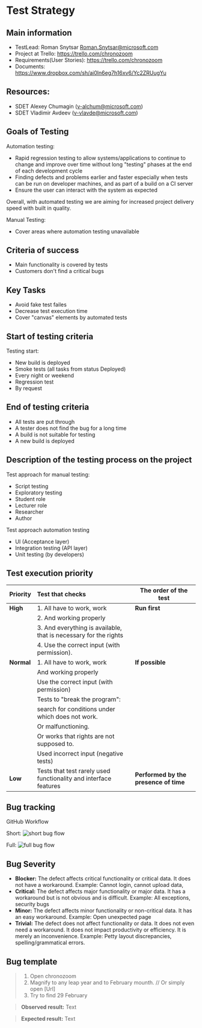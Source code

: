 # Test Strategy #

## Main information ##
 
- TestLead: Roman Snytsar <Roman.Snytsar@microsoft.com>
- Project at Trello: https://trello.com/chronozoom
- Requirements(User Stories): https://trello.com/chronozoom
- Documents: https://www.dropbox.com/sh/ai0ln6eg7h16xv6/Yc2ZRUugYu
 
## Resources: ##
 
- SDET Alexey Chumagin (v-alchum@microsoft.com) 
- SDET Vladimir Avdeev (v-vlavde@microsoft.com)


## Goals of Testing	##
 
Automation testing:
-	Rapid regression testing to allow systems/applications to continue to change and improve over time without long "testing" phases at the end of each development cycle
-	Finding defects and problems earlier and faster especially when tests can be run on developer machines, and as part of a build on a CI server
-	Ensure the user can interact with the system as expected
 
Overall, with automated testing we are aiming for increased project delivery speed with built in quality.
 
Manual Testing:
-	Cover areas where automation testing unavailable
 
## Criteria of success ##
-	Main functionality is covered by tests
-	Customers don't find a critical bugs
 
## Key Tasks ##
-	Avoid fake test failes
-	Decrease test execution time
-	Cover "canvas" elements by automated tests
 
 
## Start of testing criteria	##
Testing start:
- New build is deployed
 -	Smoke tests (all tasks from status Deployed)
-	Every night or weekend
 -	Regression test
-	By request
 

## End of testing criteria	##
 
-	All tests are put through
-	A tester does not find the bug for a long time
-	A build is not suitable for testing
-	A new build is deployed
 
## Description of the testing process on the project	##
 
Test approach for manual testing:
-	Script testing
-	Exploratory testing
 -	Student role
 - Lecturer role
 - Researcher
 - Author
 
 
Test approach automation testing  
-	UI (Acceptance layer)
-	Integration testing (API layer)
-	Unit testing (by developers)

## Test execution priority ##
 
|Priority|Test that checks|The order of the test|
|:---|:-----------|----|
|**High**|1. All have to work, work | **Run first**|
||2. And working properly||
||3. And everything is available, that is necessary for the rights||
||4. Use the correct input (with permission).||
|**Normal**|1. All have to work, work | **If possible**|
||And working properly||
||Use the correct input (with permission)||
||Tests to "break the program":||
||search for conditions under which does not work.||
||Or malfunctioning.||
||Or works that rights are not supposed to.||
||Used incorrect input (negative tests)||
**Low**|Tests that test rarely used functionality and interface features|**Performed by the presence of time**

 
## Bug tracking ##
 
GitHub
Workflow 


Short:
![short bug flow](https://github.com/a-chumagin/ChronoZoom/blob/master/Doc/testing/doc_images/bug_flow_short.png?raw=true)

Full:
![full bug flow](https://github.com/a-chumagin/ChronoZoom/blob/master/Doc/testing/doc_images/bug_flow_full.png?raw=true)
 
## Bug Severity ##
-	**Blocker:** The defect affects critical functionality or critical data. It does not have a workaround.
Example: Cannot login, cannot upload data, 
-	**Critical:** The defect affects major functionality or major data. It has a workaround but is not obvious and is difficult.
Example: All exceptions, security bugs
-	**Minor:** The defect affects minor functionality or non-critical data. It has an easy workaround. Example: Open unexpected page
-	**Trivial:** The defect does not affect functionality or data. It does not even need a workaround. It does not impact productivity or efficiency. It is merely an inconvenience. Example: Petty layout discrepancies, spelling/grammatical errors.

## Bug template ##

> 1. Open chronozoom 
> 2. Magnify to any leap year and to February mounth.
> // Or simply open [Url]
> 3. Try to find 29 February 
 
>  **Observed result:** Text

>  **Expected result:** Text
 


